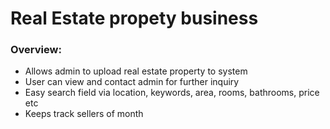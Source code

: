 # Real Estate propety business
### Overview:
- Allows admin to upload real estate property to system
- User can view and contact admin for further inquiry
- Easy search field via location, keywords, area, rooms, bathrooms, price etc
- Keeps track sellers of month
